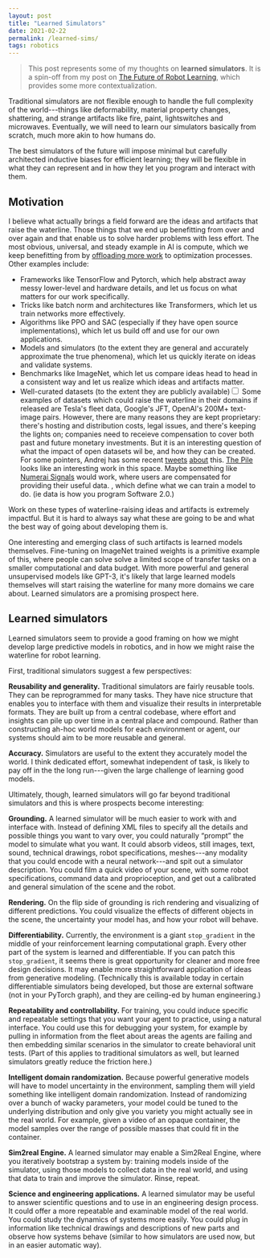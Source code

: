 ```yaml
---
layout: post
title: "Learned Simulators"
date: 2021-02-22
permalink: /learned-sims/
tags: robotics 
---
```


> This post represents some of my thoughts on **learned simulators**. It is a spin-off from my post on [The Future of Robot Learning](/robot-future), which provides some more contextualization.

Traditional simulators are not flexible enough to handle the full complexity of the world---things like deformability, material property changes, shattering, and strange artifacts like fire, paint, lightswitches and microwaves.
Eventually, we will need to learn our simulators basically from scratch, much more akin to how humans do.

The best simulators of the future will impose minimal but carefully architected inductive biases for efficient learning;
they will be flexible in what they can represent and in how they let you program and interact with them.

## Motivation

I believe what actually brings a field forward are the ideas and artifacts that raise the waterline. Those things that we end
up benefitting from over and over again and that enable us to solve harder problems with less effort.
The most obvious, universal, and steady example in AI is compute, which we keep benefitting from by [offloading
more work](http://www.incompleteideas.net/IncIdeas/BitterLesson.html) to optimization processes.
Other examples include:
- Frameworks like TensorFlow and Pytorch, which help abstract away messy lower-level and hardware details, and let us focus on what matters for our work specifically.
- Tricks like batch norm and architectures like Transformers, which let us train networks more effectively.
- Algorithms like PPO and SAC (especially if they have open source implementations), which let us build off and use for our own applications.
- Models and simulators (to the extent they are general and accurately approximate the true phenomena), which let us quickly iterate on ideas and validate systems.
- Benchmarks like ImageNet, which let us compare ideas head to head in a consistent way and let us realize which ideas and artifacts matter.
- Well-curated datasets (to the extent they are publicly available)<label for="sn-1" class="margine-toggle sidenote-number"/><input type="checkbox" id="sn-1" class="margin-toggle"/><span class="sidenote">
Some examples of datasets which could raise the waterline in their domains if released are Tesla's fleet data,
Google's JFT, OpenAI's 200M+ text-image pairs. However, there are many reasons they are kept proprietary:
there's hosting and distribution costs, legal issues, and there's keeping the lights on; companies
need to receieve compensation to cover both past and future monetary investments.
But it is an interesting question of what the impact of open datasets wil be, and how they can be created.
For some pointers, Andrej has some recent [tweets](https://twitter.com/karpathy/status/1363973271717171200) [about](https://twitter.com/karpathy/status/1365511769255342084) this. [The Pile](https://pile.eleuther.ai/) looks like an interesting work in this space. Maybe something like [Numerai Signals](https://signals.numer.ai/)
would work, where users are compensated for providing their useful data.
</span>, which define what we can train a model to do. (ie data is how you program Software 2.0.)

Work on these types of waterline-raising ideas and artifacts is extremely impactful.
But it is hard to always say what these are going to be and what the best way of going
about developing them is.


One interesting and emerging class of such artifacts is learned models themselves.
Fine-tuning on ImageNet trained weights is a primitive example of this, where
people can solve solve a limited scope of transfer tasks on a smaller computational and data budget.
With more powerful and general unsupervised models like GPT-3, it's likely that large learned models themselves will
start raising the waterline for many more domains we care about. 
Learned simulators are a promising prospect here.

## Learned simulators

Learned simulators seem to provide a good framing on how we might develop large predictive models in robotics, and in how we might raise the waterline for robot learning.

First, traditional simulators suggest a few perspectives:

**Reusability and generality.**  Traditional simulators are fairly reusable tools. They can be reprogrammed for many tasks. They have nice structure that enables you to interface with them and visualize their results in interpretable formats. 
They are built up from a central codebase, where effort and insights can pile up over time in a central place and compound.
Rather than constructing ah-hoc world models for each environment or agent, our systems should aim to be more reusable and general.

**Accuracy.** Simulators are useful to the extent they accurately model the world. I think dedicated effort, somewhat independent of task, is likely to pay off in the the long run---given the large challenge of learning good models.

Ultimately, though, learned simulators will go far beyond traditional simulators and this is where prospects become interesting:

**Grounding.** A learned simulator will be much easier to work with and interface with. Instead of defining XML files to specify all the details and possible things you want to vary over, you could naturally “prompt” the model to simulate what you want. It could absorb videos, still images, text, sound, technical drawings, robot specifications, meshes---any modality that you could encode with a neural network---and spit out a simulator description. You could film a quick video of your scene, with some robot specifications, command data and proprioception, and get out a calibrated and general simulation of the scene and the robot.

**Rendering.** On the flip side of grounding is rich rendering and visualizing of different predictions.
You could visualize the effects of different objects in the scene, the uncertainty your model has, and how your robot will behave.

**Differentiability.** Currently, the environment is a giant `stop_gradient` in the middle of your reinforcement learning computational graph.
Every other part of the system is learned and differentiable. 
If you can patch this `stop_gradient`, it seems there is great opportunity for cleaner and more free design decisions.
It may enable more straightforward application of ideas from generative modeling.
(Technically this is available today in certain differentiable simulators being developed, but those are external software (not in your PyTorch graph), 
and they are ceiling-ed by human engineering.)

<!--
we can apply more ideas from generative modeling directly, where the actions are just control variables and part of what we are generating over. Things become much cleaner.

There are actually many similarities between RL and generative modeling. You can look at DDPG as something
like a GAN where the Q-fucntion tells you the value of actions (discriminates) and the policy
tries to produce actions (generates). There are additional issues of exploration and stability,
but the stop_gradient makes RL much messier. You have to rely on either high variance REINFORCE type approaches (e.g., PPO),
or delayed learning of a Q-function (e.g., SAC) that you can push gradients back through.
(This applies equally well to the "world model" framing, like in Dreamer, but I mention it here for completeness.)
-->

**Repeatability and controllability.** For training, you could induce specific and repeatable settings that you want your agent to practice, using a natural interface. You could use this for debugging your system, for example by pulling in information from the fleet about areas
the agents are failing and then embedding similar scenarios in the simulator to create behavioral unit tests. (Part of this applies to traditional simulators as well, but learned simulators greatly reduce the friction here.)

**Intelligent domain randomization.**
Because powerful generative models will have to model uncertainty in the environment, sampling them will yield something like intelligent domain randomization. Instead of randomizing over a bunch of wacky parameters, your model could be tuned to the underlying distribution and only give you variety you might actually see in the real world. For example, given a video of an opaque container, the model samples over the range of possible masses that could fit in the container.

**Sim2real Engine.** A learned simulator may enable a Sim2Real Engine,
where you iteratively bootstrap a system by: training models inside of the simulator, using those models to collect data in the real world, and using that data to train and improve the simulator. Rinse, repeat.

<!--
**Interpretability.** By having a central learned simulator that we build off, we could invest effort
in understanding it (like in [work from](https://distill.pub/2020/circuits/) [colah et al.](https://distill.pub/2020/understanding-rl-vision/)).
This could teach us stuff about the underlying systems we're modeling. And it could perhaps be a way to leverage
the model's representation to get the agent to do specific things. For example, if we can plug into the models
conception of the object it sees, we could perhaps use this to design tasks. Though natural language and other
approaches might be better.
-->

**Science and engineering applications.** A learned simulator may be useful to answer scientific questions and to use in an engineering design process.
It could offer a more repeatable and examinable model of the real world. You could study the dynamics of systems more easily.
You could plug in information like technical drawings and descriptions of new parts and observe how systems behave (similar to how simulators are used now, but in an easier automatic way).



<!--
They suggest a development path, and perhaps a better way to build up compounding progress over the years.

We can start in niche areas and build a tool that let's us control the environment
and prompt it and train agents inside of it.
And as we acquire more data, we can add this to our central pool and expand the frontier of what we develop.
We can create a central arc, or perhaps even a central "repository" that we build off and contribute to.
And the potential downstreams tasks could be large.

But basically developing this like we would develop a simulator, but extending the ideas to software 2.0.
That seems imaginable. And it seems a good way to build momentum.
-->

